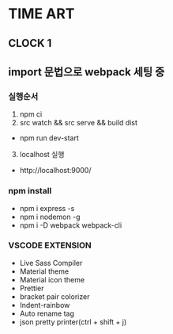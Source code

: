 # TIME ART
## CLOCK 1

## import 문법으로 webpack 세팅 중

### 실행순서
1. npm ci
2. src watch && src serve && build dist
- npm run dev-start
3. localhost 실행
- http://localhost:9000/


### npm install
- npm i express -s
- npm i nodemon -g
- npm i -D webpack webpack-cli

### VSCODE EXTENSION
- Live Sass Compiler
- Material theme
- Material icon theme
- Prettier
- bracket pair colorizer
- Indent-rainbow
- Auto rename tag
- json pretty printer(ctrl + shift + j)